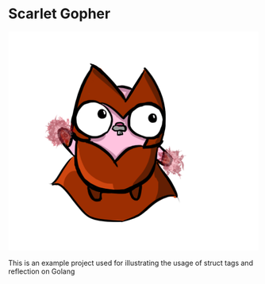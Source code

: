 # Scarlet Gopher

![alt text](wandinha_gopher.png)

This is an example project used for illustrating the usage of struct tags and reflection on Golang